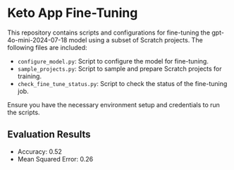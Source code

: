 # Keto App Fine-Tuning

This repository contains scripts and configurations for fine-tuning the gpt-4o-mini-2024-07-18 model using a subset of Scratch projects. The following files are included:

- `configure_model.py`: Script to configure the model for fine-tuning.
- `sample_projects.py`: Script to sample and prepare Scratch projects for training.
- `check_fine_tune_status.py`: Script to check the status of the fine-tuning job.

Ensure you have the necessary environment setup and credentials to run the scripts.

## Evaluation Results

- Accuracy: 0.52
- Mean Squared Error: 0.26
